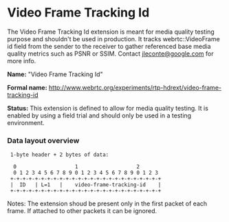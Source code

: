# Video Frame Tracking Id

The Video Frame Tracking Id extension is meant for media quality testing
purpose and shouldn't be used in production. It tracks webrtc::VideoFrame id
field from the sender to the receiver to gather referenced base media quality
metrics such as PSNR or SSIM.
Contact <jleconte@google.com> for more info.

**Name:** "Video Frame Tracking Id"

**Formal name:**
<http://www.webrtc.org/experiments/rtp-hdrext/video-frame-tracking-id>

**Status:** This extension is defined to allow for media quality testing. It is
enabled by using a field trial and should only be used in a testing environment.

### Data layout overview
     1-byte header + 2 bytes of data:

      0                   1                   2
      0 1 2 3 4 5 6 7 8 9 0 1 2 3 4 5 6 7 8 9 0 1 2 3
     +-+-+-+-+-+-+-+-+-+-+-+-+-+-+-+-+-+-+-+-+-+-+-+-+
     |  ID   | L=1   |    video-frame-tracking-id    |
     +-+-+-+-+-+-+-+-+-+-+-+-+-+-+-+-+-+-+-+-+-+-+-+-+

Notes: The extension shoud be present only in the first packet of each frame.
If attached to other packets it can be ignored.